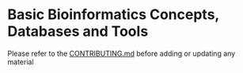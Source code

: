 
Basic Bioinformatics Concepts, Databases and Tools
==========

Please refer to the [CONTRIBUTING.md](../../CONTRIBUTING.md) before adding or updating any material